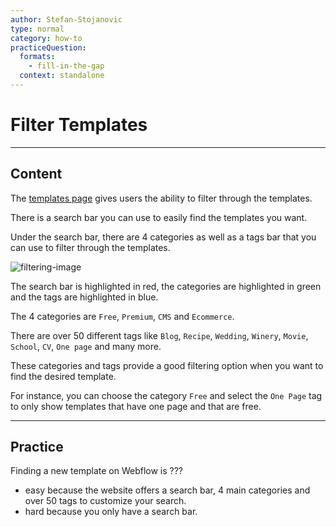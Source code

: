 ```yaml
---
author: Stefan-Stojanovic
type: normal
category: how-to
practiceQuestion:
  formats:
    - fill-in-the-gap
  context: standalone
---
```


# Filter Templates


---

## Content

The [templates page](https://webflow.com/templates) gives users the ability to filter through the templates.

There is a search bar you can use to easily find the templates you want.

Under the search bar, there are 4 categories as well as a tags bar that you can use to filter through the templates.

![filtering-image](https://img.enkipro.com/9187372b0e7ca6f6a0e1e6f3db25a350.png)

The search bar is highlighted in red, the categories are highlighted in green and the tags are highlighted in blue.

The 4 categories are `Free`, `Premium`, `CMS` and `Ecommerce`. 

There are over 50 different tags like `Blog`, `Recipe`, `Wedding`, `Winery`, `Movie`, `School`, `CV`, `One page` and many more.

These categories and tags provide a good filtering option when you want to find the desired template.

For instance, you can choose the category `Free` and select the `One Page` tag to only show templates that have one page and that are free.


---

## Practice

Finding a new template on Webflow is ???

- easy because the website offers a search bar, 4 main categories and over 50 tags to customize your search.
- hard because you only have a search bar.
 
